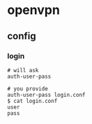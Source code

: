 # openvpn

## config

### login

    # will ask
    auth-user-pass

    # you provide
    auth-user-pass login.conf
    $ cat login.conf
    user
    pass
